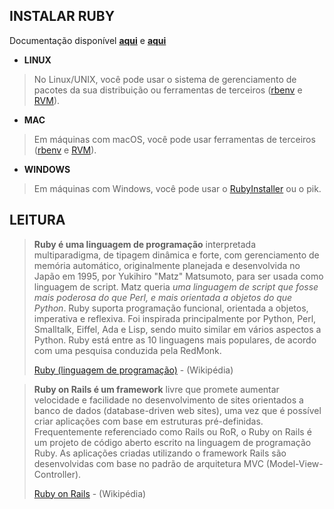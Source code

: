 ## INSTALAR RUBY

Documentação disponível **[aqui](https://www.ruby-lang.org/pt/downloads/)** e **[aqui](https://www.ruby-lang.org/pt/documentation/installation/)**

- **LINUX**
> No Linux/UNIX, você pode usar o sistema de gerenciamento de pacotes da sua distribuição ou ferramentas de terceiros ([rbenv](https://github.com/rbenv/rbenv) e [RVM](http://rvm.io/)).

- **MAC**
> Em máquinas com macOS, você pode usar ferramentas de terceiros ([rbenv](https://github.com/rbenv/rbenv) e [RVM](http://rvm.io/)).

- **WINDOWS**
> Em máquinas com Windows, você pode usar o [RubyInstaller](https://rubyinstaller.org/) ou o pik.

## LEITURA

> **Ruby é uma linguagem de programação** interpretada multiparadigma, de tipagem dinâmica e forte, com gerenciamento de memória automático, originalmente planejada e desenvolvida no Japão em 1995, por Yukihiro "Matz" Matsumoto, para ser usada como linguagem de script. Matz queria *uma linguagem de script que fosse mais poderosa do que Perl, e mais orientada a objetos do que Python*. Ruby suporta programação funcional, orientada a objetos, imperativa e reflexiva. Foi inspirada principalmente por Python, Perl, Smalltalk, Eiffel, Ada e Lisp, sendo muito similar em vários aspectos a Python. Ruby está entre as 10 linguagens mais populares, de acordo com uma pesquisa conduzida pela RedMonk.
>
> [Ruby (linguagem de programação)](https://pt.wikipedia.org/wiki/Ruby_(linguagem_de_programação)) - (Wikipédia)

> **Ruby on Rails é um framework** livre que promete aumentar velocidade e facilidade no desenvolvimento de sites orientados a banco de dados (database-driven web sites), uma vez que é possível criar aplicações com base em estruturas pré-definidas. Frequentemente referenciado como Rails ou RoR, o Ruby on Rails é um projeto de código aberto escrito na linguagem de programação Ruby. As aplicações criadas utilizando o framework Rails são desenvolvidas com base no padrão de arquitetura MVC (Model-View-Controller).
>
> [Ruby on Rails](https://pt.wikipedia.org/wiki/Ruby_on_Rails) - (Wikipédia)
